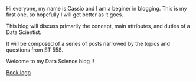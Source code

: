 Hi everyone, my name is Cassio and I am a beginer in blogging. This is my first one, so hopefully I will get better as it goes.

This blog will discuss primarily the concept, main attributes, and duties of a Data Scientist.

It will be composed of a series of posts narrowed by the topics and questions from ST 558.

Welcome to my Data Science blog !!

[Book logo](/cassioaumonti.github.io/docs/image.png)
